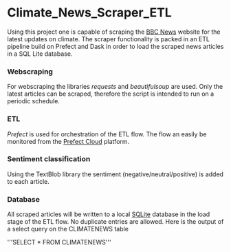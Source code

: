 # Climate_News_Scraper_ETL
Using this project one is capable of scraping the [BBC News](https://www.bbc.com/news/science-environment-56837908) website for the latest updates on climate. The scraper functionality is packed in an ETL pipeline build on Prefect and Dask in order to load the scraped news articles in a SQL Lite database.

### Webscraping
For webscraping the libraries *requests* and *beautifulsoup* are used. Only the latest articles can be scraped, therefore the script is intended to run on a periodic schedule. 

### ETL
*Prefect* is used for orchestration of the ETL flow. The flow an easily be monitored from the [Prefect Cloud](https://www.prefect.io/cloud/) platform. 

### Sentiment classification
Using the TextBlob library the sentiment (negative/neutral/positive) is added to each article. 

### Database
All scraped articles will be written to a local [SQLite](https://sqlite.org/index.html) database in the load stage of the ETL flow. No duplicate entries are allowed. Here is the output of a select query on the CLIMATENEWS table 

'''SELECT * FROM CLIMATENEWS'''
